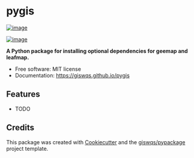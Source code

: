 # pygis


[![image](https://img.shields.io/pypi/v/pygis.svg)](https://pypi.python.org/pypi/pygis)

[![image](https://img.shields.io/conda/vn/conda-forge/pygis.svg)](https://anaconda.org/conda-forge/pygis)


**A Python package for installing optional dependencies for geemap and leafmap.**


-   Free software: MIT license
-   Documentation: https://giswqs.github.io/pygis
    

## Features

-   TODO

## Credits

This package was created with [Cookiecutter](https://github.com/cookiecutter/cookiecutter) and the [giswqs/pypackage](https://github.com/giswqs/pypackage) project template.
